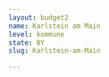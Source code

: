 ```yaml
---
layout: budget2
name: Karlstein am Main
level: kommune
state: BY
slug: Karlstein-am-Main

---
```



